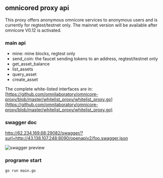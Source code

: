 ## omnicored proxy api

This proxy offers anonymous omnicore services to anonymous users and is currently for regtest/testnet only. The mainnet version will be available after omnicore V0.12 is activated.   

### main api

* mine: mine blocks, regtest only
* send_coin: the faucet sending tokens to an address, regtest/testnet only
* get_asset_balance
* list_assets
* query_asset
* create_asset  

The complete white-listed interfaces are in: [https://github.com/omnilaboratory/omnicore-proxy/blob/master/whitelist_proxy/whitelist_proxy.go](https://github.com/omnilaboratory/omnicore-proxy/blob/master/whitelist_proxy/whitelist_proxy.go)

### swagger doc  

http://62.234.169.68:29082/swagger/?surl=http://43.138.107.248:8090/openapiv2/foo.swagger.json  

![swagger preview](https://raw.githubusercontent.com/omnilaboratory/omnicore-fauct-api/master/swagger/img.png "swagger image")  


### programe start  
```
go run main.go
```
